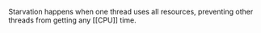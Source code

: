 Starvation happens when one thread uses all resources, preventing other threads from getting any [[CPU]] time.